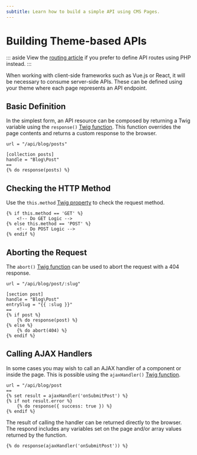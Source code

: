 ```yaml
---
subtitle: Learn how to build a simple API using CMS Pages.
---
```

# Building Theme-based APIs

::: aside
View the [routing article](../../extend/system/routing.md) if you prefer to define API routes using PHP instead.
:::

When working with client-side frameworks such as Vue.js or React, it will be necessary to consume server-side APIs. These can be defined using your theme where each page represents an API endpoint.

## Basic Definition

In the simplest form, an API resource can be composed by returning a Twig variable using the `response()` [Twig function](../../markup/function/response.md). This function overrides the page contents and returns a custom response to the browser.

```twig
url = "/api/blog/posts"

[collection posts]
handle = "Blog\Post"
==
{% do response(posts) %}
```

## Checking the HTTP Method

Use the `this.method` [Twig property](../../markup/property/this-method.md) to check the request method.

```twig
{% if this.method == 'GET' %}
    <!-- Do GET Logic -->
{% else this.method == 'POST' %}
    <!-- Do POST Logic -->
{% endif %}
```

## Aborting the Request

The `abort()` [Twig function](../../markup/function/abort.md) can be used to abort the request with a 404 response.

```twig
url = "/api/blog/post/:slug"

[section post]
handle = "Blog\Post"
entrySlug = "{{ :slug }}"
==
{% if post %}
    {% do response(post) %}
{% else %}
    {% do abort(404) %}
{% endif %}
```

## Calling AJAX Handlers

In some cases you may wish to call an AJAX handler of a component or inside the page. This is possible using the `ajaxHandler()` [Twig function](../../markup/function/ajax-handler.md).

```twig
url = "/api/blog/post
==
{% set result = ajaxHandler('onSubmitPost') %}
{% if not result.error %}
    {% do response({ success: true }) %}
{% endif %}
```

The result of calling the handler can be returned directly to the browser. The respond includes any variables set on the page and/or array values returned by the function.

```twig
{% do response(ajaxHandler('onSubmitPost')) %}
```
